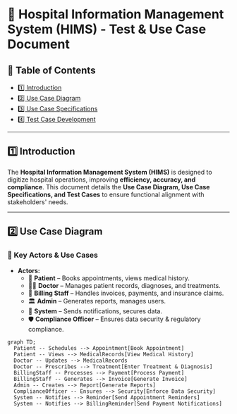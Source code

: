 # 🏥 Hospital Information Management System (HIMS) - Test & Use Case Document  

## 📌 Table of Contents  
- [1️⃣ Introduction](#1️⃣-introduction)  
- [2️⃣ Use Case Diagram](./UseCaseDiagrams.md)  
- [3️⃣ Use Case Specifications](./UseCaseSpecifications.md)  
- [4️⃣ Test Case Development](./TestCaseDevelopment.md)  


---

## 1️⃣ Introduction  
The **Hospital Information Management System (HIMS)** is designed to digitize hospital operations, improving **efficiency, accuracy, and compliance**. This document details the **Use Case Diagram, Use Case Specifications, and Test Cases** to ensure functional alignment with stakeholders' needs.  

---

## 2️⃣ Use Case Diagram  
### **🎯 Key Actors & Use Cases**  
- **Actors:**  
  - 🏥 **Patient** – Books appointments, views medical history.  
  - 👨‍⚕️ **Doctor** – Manages patient records, diagnoses, and treatments.  
  - 🏪 **Billing Staff** – Handles invoices, payments, and insurance claims.  
  - 🏛️ **Admin** – Generates reports, manages users.  
  - 🔐 **System** – Sends notifications, secures data.  
  - 🛡️ **Compliance Officer** – Ensures data security & regulatory compliance.  

```mermaid
graph TD;
  Patient -- Schedules --> Appointment[Book Appointment]
  Patient -- Views --> MedicalRecords[View Medical History]
  Doctor -- Updates --> MedicalRecords
  Doctor -- Prescribes --> Treatment[Enter Treatment & Diagnosis]
  BillingStaff -- Processes --> Payment[Process Payment]
  BillingStaff -- Generates --> Invoice[Generate Invoice]
  Admin -- Creates --> Report[Generate Reports]
  ComplianceOfficer -- Ensures --> Security[Enforce Data Security]
  System -- Notifies --> Reminder[Send Appointment Reminders]
  System -- Notifies --> BillingReminder[Send Payment Notifications]
